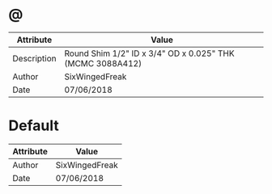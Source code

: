 # @
| Attribute | Value |
| ---  | ---     |
| Description | Round Shim 1/2&quot; ID x 3/4&quot; OD x 0.025&quot; THK (MCMC 3088A412) |
| Author | SixWingedFreak |
| Date | 07/06/2018 |
# Default
| Attribute | Value |
| ---  | ---     |
| Author | SixWingedFreak |
| Date | 07/06/2018 |
